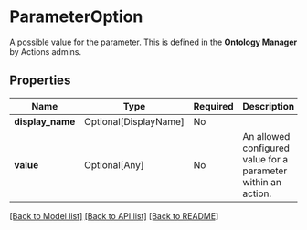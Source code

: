 # ParameterOption

A possible value for the parameter. This is defined in the **Ontology Manager** by Actions admins.


## Properties
| Name | Type | Required | Description |
| ------------ | ------------- | ------------- | ------------- |
**display_name** | Optional[DisplayName] | No |  |
**value** | Optional[Any] | No | An allowed configured value for a parameter within an action. |


[[Back to Model list]](../../../README.md#models-v1-link) [[Back to API list]](../../../README.md#apis-v1-link) [[Back to README]](../../../README.md)
